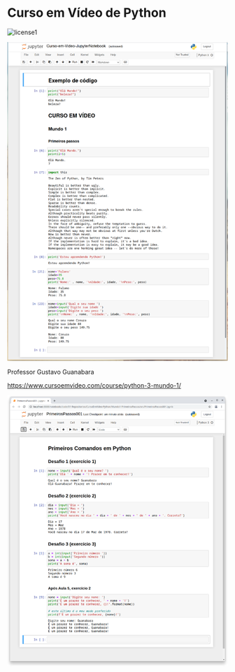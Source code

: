 # Curso em Vídeo de Python

![license1](https://img.shields.io/static/v1?label=License&message=MIT&color=orange)


![TelaInicial](Mundo1-PrimeirosPassos/img/Screenshot_20210930_210455.png)

Professor Gustavo Guanabara

https://www.cursoemvideo.com/course/python-3-mundo-1/


![TelaInicial002](Mundo1-PrimeirosPassos/img/Screenshot_20211001_231542.png)


